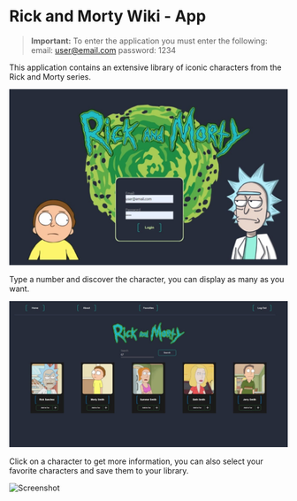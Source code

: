 # Rick and Morty Wiki - App

> **Important:** To enter the application you must enter the following:
> email: user@email.com
> password: 1234

This application contains an extensive library of iconic characters from the Rick and Morty series.

![Screenshot](./Client/src/images/rickandmorty-menu.jpeg)

Type a number and discover the character, you can display as many as you want.

![Screenshot](./Client/src/images/rickandmorty-principal.jpeg)

Click on a character to get more information, you can also select your favorite characters and save them to your library.

![Screenshot](./Client/src/images/rickandmorty-favoritos.jpeg)
